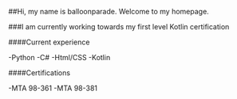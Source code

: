 ##Hi, my name is balloonparade. Welcome to my homepage.

###I am currently working towards my first level Kotlin certification

####Current experience

-Python
-C#
-Html/CSS
-Kotlin

####Certifications

-MTA 98-361
-MTA 98-381
